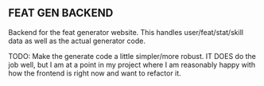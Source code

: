## FEAT GEN BACKEND

Backend for the feat generator website. This handles user/feat/stat/skill data as well as the actual generator code.


TODO: 
    Make the generate code a little simpler/more robust. IT DOES do the job well, but I am at a point in my project where I am reasonably happy with how the frontend is right now and want to refactor it. 



